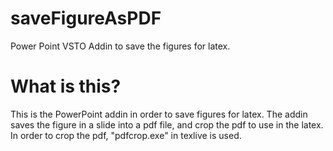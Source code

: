 # saveFigureAsPDF
Power Point VSTO Addin to save the figures for latex.

# What is this?
This is the PowerPoint addin in order to save figures for latex.
The addin saves the figure in a slide into a pdf file, and crop the pdf to use in the latex.
In order to crop the pdf, "pdfcrop.exe" in texlive is used.


